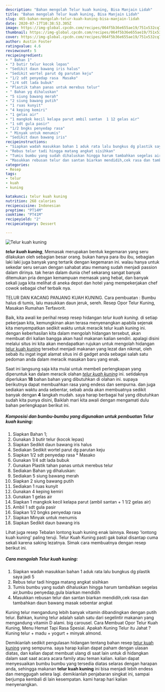 ```yaml
---
description: "Bahan mengolah Telur kuah kuning, Bisa Manjain Lidah"
title: "Bahan mengolah Telur kuah kuning, Bisa Manjain Lidah"
slug: 465-bahan-mengolah-telur-kuah-kuning-bisa-manjain-lidah
date: 2020-07-17T10:38:53.305Z
image: https://img-global.cpcdn.com/recipes/064f5b36e655ae19/751x532cq70/telur-kuah-kuning-foto-resep-utama.jpg
thumbnail: https://img-global.cpcdn.com/recipes/064f5b36e655ae19/751x532cq70/telur-kuah-kuning-foto-resep-utama.jpg
cover: https://img-global.cpcdn.com/recipes/064f5b36e655ae19/751x532cq70/telur-kuah-kuning-foto-resep-utama.jpg
author: Austin Foster
ratingvalue: 4.6
reviewcount: 5
recipeingredient:
- " Bahan 1"
- "3 butir telur kocok lepas"
- "Sedikit daun bawang iris halus"
- "Sedikit wortel parut dg parutan keju"
- "1/2 sdt penyedap rasa  Masako"
- "1/4 sdt lada bubuk"
- "Plastik tahan panas untuk merebus telur"
- " Bahan yg dihaluskan"
- "5 siung bawang merah"
- "2 siung bawang putih"
- "1 ruas kunyit"
- "4 keping kemiri"
- "1 gelas air"
- "1 mangkok kecil kelapa parut ambil santan  1 12 gelas air"
- "1 sdt gula pasir"
- "1/2 bngks penyedap rasa"
- " Minyak untuk menumis"
- "Sedikit daun bawang iris"
recipeinstructions:
- "Siapkan wadah masukkan bahan 1 aduk rata lalu bungkus dg plastik saya jadi 5"
- "Rebus telur tadi hingga matang angkat sisihkan"
- "Tumis bumbu yang sudah dihaluskan hingga harum tambahkan segelas air,bumbu penyedap,gula biarkan mendidih"
- "Masukkan rebusan telur dan santan biarkan mendidih,cek rasa dan tambahkan daun bawang masak sebentar angkat"
categories:
- Resep
tags:
- telur
- kuah
- kuning

katakunci: telur kuah kuning 
nutrition: 268 calories
recipecuisine: Indonesian
preptime: "PT14M"
cooktime: "PT41M"
recipeyield: "2"
recipecategory: Dessert

---
```



![Telur kuah kuning](https://img-global.cpcdn.com/recipes/064f5b36e655ae19/751x532cq70/telur-kuah-kuning-foto-resep-utama.jpg)

<b><i>telur kuah kuning</i></b>, Memasak merupakan bentuk kegemaran yang seru dilakukan oleh sebagian besar orang. bukan hanya para ibu ibu, sebagian laki laki juga banyak yang tertarik dengan kegemaran ini. walau hanya untuk sekedar seru seruan dengan sahabat atau memang sudah menjadi passion dalam dirinya. tak heran dalam dunia chef sekarang sangat banyak ditemukan pria dengan kemampuan memasak yang hebat, dan banyak sekali juga kita melihat di aneka depot dan hotel yang mempekerjakan chef cowok sebagai chef terbaik nya.

TELUR DAN KACANG PANJANG KUAH KUNING. Cara pembuatan : Bumbu halus di tumis, lalu masukkan daun jeruk, sereh. Resep Opor Telur Kuning, Masakan Rumahan Terfavorit.

Baik, kita awali ke perihal resep resep hidangan <i>telur kuah kuning</i>. di setiap pekerjaan kita, kemungkinan akan terasa menyenangkan apabila sejenak kita menyempatkan sedikit waktu untuk meracik telur kuah kuning ini. dengan keberhasilan kita dalam mengolah hidangan tersebut, akan membuat diri kalian bangga akan hasil makanan kalian sendiri. apalagi disini melalui situs ini kita akan mendapatkan rujukan untuk mengolah hidangan <u>telur kuah kuning</u> tersebut menjadi makanan yang lezat dan nikmat, oleh sebab itu ingat ingat alamat situs ini di gadget anda sebagai salah satu pedoman anda dalam meracik masakan baru yang enak.


Saat ini langsung saja kita mulai untuk membeli perlengkapan yang diperuntuk kan dalam meracik olahan <u><i>telur kuah kuning</i></u> ini. setidaknya diperlukan <b>18</b> bahan bahan yang dibutuhkan di olahan ini. supaya berikutnya dapat membuahkan rasa yang endess dan sempurna. dan juga sediakan waktu anda sebentar, sebab anda akan membuatnya sedikit banyak dengan <b>4</b> langkah mudah. saya harap berbagai hal yang dibutuhkan sudah kita punya disini, Baiklah mari kita awali dengan mengamati dulu bahan perlengkapan berikut ini.

<!--inarticleads1-->

##### Komposisi dan bumbu-bumbu yang digunakan untuk pembuatan Telur kuah kuning:

1. Siapkan  Bahan 1;
1. Gunakan 3 butir telur (kocok lepas)
1. Siapkan Sedikit daun bawang iris halus
1. Sediakan Sedikit wortel parut dg parutan keju
1. Siapkan 1/2 sdt penyedap rasa * Masako
1. Gunakan 1/4 sdt lada bubuk
1. Gunakan Plastik tahan panas untuk merebus telur
1. Sediakan  Bahan yg dihaluskan:
1. Sediakan 5 siung bawang merah
1. Siapkan 2 siung bawang putih
1. Sediakan 1 ruas kunyit
1. Gunakan 4 keping kemiri
1. Gunakan 1 gelas air
1. Siapkan 1 mangkok kecil kelapa parut (ambil santan + 1 1/2 gelas air)
1. Ambil 1 sdt gula pasir
1. Siapkan 1/2 bngks penyedap rasa
1. Siapkan  Minyak untuk menumis
1. Siapkan Sedikit daun bawang iris


Lihat juga resep Tebalan lontong kuah kuning enak lainnya. Resep &#39;lontong kuah kuning&#39; paling teruji. Telur Kuah Kuning pasti gak bakal disantap cuma sekali karena saking lezatnya. Simak cara membuatnya dengan resep berikut ini. 

<!--inarticleads2-->

##### Cara mengolah Telur kuah kuning:

1. Siapkan wadah masukkan bahan 1 aduk rata lalu bungkus dg plastik saya jadi 5
1. Rebus telur tadi hingga matang angkat sisihkan
1. Tumis bumbu yang sudah dihaluskan hingga harum tambahkan segelas air,bumbu penyedap,gula biarkan mendidih
1. Masukkan rebusan telur dan santan biarkan mendidih,cek rasa dan tambahkan daun bawang masak sebentar angkat


Kuning telur mengandung lebih banyak vitamin dibandingkan dengan putih telur. Bahkan, kuning telur adalah salah satu dari segelintir makanan yang mengandung vitamin D alami. big carousel. Cara Membuat Opor Telur Kuah Kuning, Menu Hemat Tapi Rasa Spesial. Apakah Kuning Telur itu Jahat ? Kuning telur + madu + yogurt + minyak almond. 

Demikianlah sedikit pengulasan hidangan tentang bahan resep <u>telur kuah kuning</u> yang sempurna. saya harap kalian dapat paham dengan ulasan diatas, dan kalian dapat membuat ulang di saat lain untuk di hidangkan dalam saat saat acara acara family atau teman kalian. kalian dapat menyesuaikan bumbu bumbu yang tersedia diatas selaras dengan harapan anda, sehingga makanan <b>telur kuah kuning</b> ini bisa menjadi lebih endess dan menggugah selera lagi. demikianlah penjabaran singkat ini, sampai berjumpa kembali di lain kesempatan. kami harap hari kalian menyenangkan.
